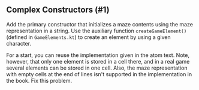 ## Complex Constructors (#1)

Add the primary constructor that initializes a maze contents using 
the maze representation in a string.
Use the auxiliary function `createGameElement()` (defined in `GameElements.kt`)
to create an element by using a given character.

For a start, you can reuse the implementation given in the atom text.
Note, however, that only one element is stored in a cell there, and in a real
game several elements can be stored in one cell. Also, the maze representation
with empty cells at the end of lines isn't supported in the implementation
in the book. Fix this problem.